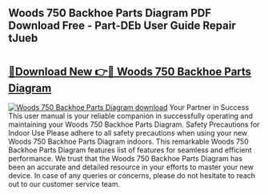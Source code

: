 ## Woods 750 Backhoe Parts Diagram PDF Download Free - Part-DEb User Guide Repair tJueb

# <h2><a href="http://dfmzm1.blite.top/?on=Woods+750+Backhoe+Parts+Diagram">🔗Download New 👉🔴 Woods 750 Backhoe Parts Diagram</a></h2>

[![Woods 750 Backhoe Parts Diagram download](https://i.imgur.com/lujVjoI.png)](http://dfmzm1.blite.top/?on=Woods+750+Backhoe+Parts+Diagram)
Your Partner in Success This user manual is your reliable companion in successfully operating and maintaining your Woods 750 Backhoe Parts Diagram. Safety Precautions for Indoor Use Please adhere to all safety precautions when using your new Woods 750 Backhoe Parts Diagram indoors. This remarkable Woods 750 Backhoe Parts Diagram features list of features for seamless and efficient performance. We trust that the Woods 750 Backhoe Parts Diagram has been an accurate and detailed resource in your efforts to master your new device. In case of any queries or concerns, please do not hesitate to reach out to our customer service team.
